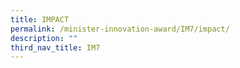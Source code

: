 ```yaml
---
title: IMPACT​
permalink: /minister-innovation-award/IM7/impact/
description: ""
third_nav_title: IM7
---
```

